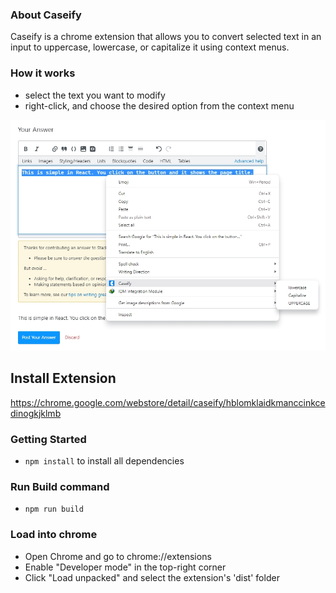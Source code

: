 ### About Caseify

Caseify is a chrome extension that allows you to convert selected text in an input to uppercase, lowercase, or capitalize it using context menus.

### How it works

- select the text you want to modify
- right-click, and choose the desired option from the context menu

![Caseify Image](https://raw.githubusercontent.com/babadinho/caseify/main/src/images/caseify.jpg)

## Install Extension

https://chrome.google.com/webstore/detail/caseify/hblomklaidkmanccinkcedinogkjklmb

### Getting Started

- `npm install` to install all dependencies

### Run Build command

- `npm run build`

### Load into chrome

- Open Chrome and go to chrome://extensions
- Enable "Developer mode" in the top-right corner
- Click "Load unpacked" and select the extension's 'dist' folder
